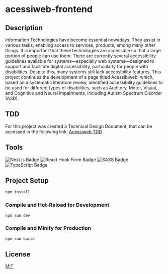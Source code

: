 # acessiweb-frontend

## Description

Information Technologies have become essential nowadays. They assist in various tasks, enabling access to services, products, among many other things. It is important that these technologies are accessible so that a large portion of people can use them. There are currently several accessibility guidelines available for systems—especially web systems—designed to support and facilitate digital accessibility, particularly for people with disabilities. Despite this, many systems still lack accessibility features. This project continues the development of a page titled Acessibiweb, which, based on a systematic literature review, identified accessibility guidelines to be used for different types of disabilities, such as Auditory, Motor, Visual, and Cognitive and Neural impairments, including Autism Spectrum Disorder (ASD).

## TDD

For this project was created a Technical Design Document, that can be accessed in the following link:
[Acessiweb TDD](https://kind-parent-217.notion.site/TDD-1b1fcc794298803a9903faa23e46a487?pvs=74)

## Tools

![Next.js Badge](https://img.shields.io/badge/Next.js-black?logo=next.js&logoColor=white)
![React Hook Form Badge](https://img.shields.io/badge/React%20Hook%20Form-EC5990?logo=reacthookform&logoColor=fff)
![SASS Badge](https://img.shields.io/badge/Sass-C69?logo=sass&logoColor=fff)
![TypeScript Badge](https://img.shields.io/badge/TypeScript-3178C6?logo=typescript&logoColor=fff)

## Project Setup

```sh
npm install
```

### Compile and Hot-Reload for Development

```sh
npm run dev
```

### Compile and Minify for Production

```sh
npm run build
```

## License

[MIT](./License)
